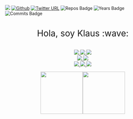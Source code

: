 ![](https://visitor-badge.laobi.icu/badge?page_id=klauswiese.klauswiese) [![Github](https://img.shields.io/github/followers/klauswiese?label=Follow&style=social)](https://github.com/klauswiese) [![Twitter URL](https://img.shields.io/twitter/url/https/twitter.com/Hondunauta1.svg?style=social&label=%20%40Hondunauta)](https://twitter.com/Hondunauta1)
![Repos Badge](https://badges.pufler.dev/repos/klauswiese)
![Years Badge](https://badges.pufler.dev/years/klauswiese)
![Commits Badge](https://badges.pufler.dev/commits/monthly/klauswiese)


<h1 style="font-weight:normal" align="center">
  &nbsp;Hola, soy Klaus :wave:&nbsp;
</h1>

  <p align="center">
    <br />
    <a href="https://en.wikipedia.org/wiki/Nikola_Tesla">
      <img src="https://forthebadge.com/images/badges/powered-by-electricity.svg"/>
    </a>
    <a href="">
      <img src="https://forthebadge.com/images/badges/built-with-love.svg"/>
    </a>
    <a href="">
      <img src="https://forthebadge.com/images/badges/ctrl-c-ctrl-v.svg"/>
    </a>
    <br />
    <a href="https://en.wikipedia.org/wiki/Elijah_Wood">
      <img src="https://forthebadge.com/images/badges/certified-elijah-wood.svg"/>
    </a>
    <a href="https://ubuntu.com/">
      <img src="https://forthebadge.com/images/badges/compatibility-club-penguin.svg"/>
    </a>
      <br />
    <a href="https://gameofthrones.fandom.com/wiki/Arya_Stark">
      <img src="https://forthebadge.com/images/badges/winter-is-coming.svg"/>
    </a>
    <a href="https://www.youtube.com/watch?v=TKYALsp-sIg">
      <img src="https://forthebadge.com/images/badges/you-didnt-ask-for-this.svg"/>
    </a>
    <a href="https://www.lenovo.com/us/en/workstation/thinkstation/thinkstation-p-series/ThinkStation-P300/p/33TS3TPP300">
      <img src="https://forthebadge.com/images/badges/works-on-my-machine.svg"/>
    </a>

  </p>




<p align="center">
  <img height="137.3px" src="https://github-readme-stats.vercel.app/api?username=klauswiese&hide_title=true&hide_border=true&show_icons=true&include_all_commits=true&count_private=true&line_height=21&text_color=000&icon_color=000&theme=greywhite" /><!-- wi*quL3fcV --><img height="137.3px" src="https://github-readme-stats.vercel.app/api/top-langs/?username=klauswiese&hide=html&hide_title=true&hide_border=true&layout=compact&langs_count=7&exclude_repo=comp426&text_color=000&icon_color=ffftheme=greywhite" />
 </p>


<!--
**klauswiese/klauswiese** is a ✨ _special_ ✨ repository because its `README.md` (this file) appears on your GitHub profile.
Here are some ideas to get you started:

- 🔭 I’m currently working on ...
- 🌱 I’m currently learning ...
- 👯 I’m looking to collaborate on ...
- 🤔 I’m looking for help with ...
- 💬 Ask me about ...
- 📫 How to reach me: ...
- 😄 Pronouns: ...
- ⚡ Fun fact: ...
-->

